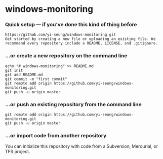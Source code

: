 # windows-monitoring

### Quick setup — if you’ve done this kind of thing before
~~~
https://github.com/yi-seung/windows-monitoring.git
Get started by creating a new file or uploading an existing file. We recommend every repository include a README, LICENSE, and .gitignore.
~~~
### …or create a new repository on the command line
~~~
echo "# windows-monitoring" >> README.md
git init
git add README.md
git commit -m "first commit"
git remote add origin https://github.com/yi-seung/windows-monitoring.git
git push -u origin master
~~~                
### …or push an existing repository from the command line
~~~
git remote add origin https://github.com/yi-seung/windows-monitoring.git
git push -u origin master
~~~
### …or import code from another repository
You can initialize this repository with code from a Subversion, Mercurial, or TFS project.
